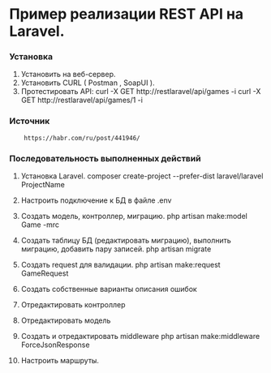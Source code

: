 Пример реализации REST API на Laravel.
=========

### Установка
1. Установить на веб-сервер.
2. Установить CURL ( Postman , SoapUI ).
3. Протестировать API:
        curl -X GET http://restlaravel/api/games -i
        curl -X GET http://restlaravel/api/games/1 -i

### Источник
        https://habr.com/ru/post/441946/

### Последовательность выполненных действий
1. Установка Laravel.
        composer create-project --prefer-dist laravel/laravel ProjectName

2. Настроить подключение к БД в файле .env

3. Создать модель, контроллер, миграцию.
        php artisan make:model Game -mrc

4. Создать таблицу БД (редактировать миграцию), выполнить миграцию, добавить пару записей.
        php artisan migrate

5. Создать request для валидации.
        php artisan make:request GameRequest

6. Создать собственные варианты описания ошибок

7. Отредактировать контроллер

8. Отредактировать модель

9. Создать и отредактировать middleware
        php artisan make:middleware ForceJsonResponse

10. Настроить маршруты.